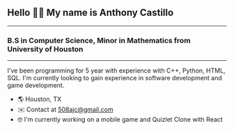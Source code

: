 ## Hello 👋🏽 My name is Anthony Castillo
---
### B.S in Computer Science, Minor in Mathematics from University of Houston
---
I've been programming for 5 year with   experience with C++, Python, HTML, SQL. I'm currently looking to gain experience in software development and game development. 

- 🌎 Houston, TX
- ✉️ Contact at 508ajc@gmail.com
- 🤓 I'm currently working on a mobile game and Quizlet Clone with React